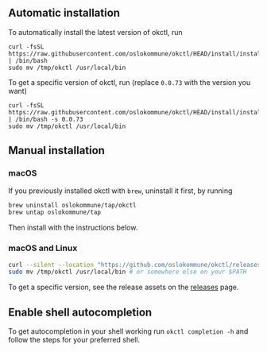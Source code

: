 ## Automatic installation

To automatically install the latest version of okctl, run

```shell
curl -fsSL https://raw.githubusercontent.com/oslokommune/okctl/HEAD/install/install.sh | /bin/bash
sudo mv /tmp/okctl /usr/local/bin
```

To get a specific version of okctl, run (replace `0.0.73` with the version you want)

```shell
curl -fsSL https://raw.githubusercontent.com/oslokommune/okctl/HEAD/install/install.sh | /bin/bash -s 0.0.73
sudo mv /tmp/okctl /usr/local/bin
```

## Manual installation

### macOS

If you previously installed okctl with `brew`, uninstall it first, by running

```bash
brew uninstall oslokommune/tap/okctl
brew untap oslokommune/tap
```

Then install with the instructions below.

### macOS and Linux

```bash
curl --silent --location "https://github.com/oslokommune/okctl/releases/latest/download/okctl_$(uname -s)_amd64.tar.gz" | tar xz -C /tmp
sudo mv /tmp/okctl /usr/local/bin # or somewhere else on your $PATH
```

To get a specific version, see the release assets on the [releases](https://github.com/oslokommune/okctl/releases) page.

## Enable shell autocompletion

To get autocompletion in your shell working run `okctl completion -h` and follow the steps for your preferred shell.
